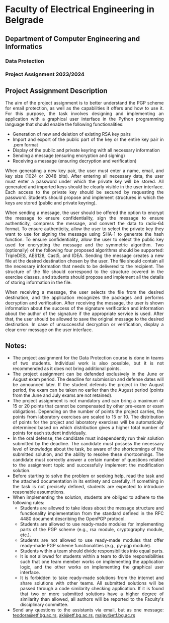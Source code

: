 # Faculty of Electrical Engineering in Belgrade
## Department of Computer Engineering and Informatics
### Data Protection
### Project Assignment 2023/2024

<div align="justify">

## Project Assignment Description
The aim of the project assignment is to better understand the PGP scheme for email protection, as well as the capabilities it offers and how to use it. For this purpose, the task involves designing and implementing an application with a graphical user interface in the Python programming language that should enable the following functionalities:
- Generation of new and deletion of existing RSA key pairs
- Import and export of the public part of the key or the entire key pair in .pem format
- Display of the public and private keyring with all necessary information
- Sending a message (ensuring encryption and signing)
- Receiving a message (ensuring decryption and verification)

When generating a new key pair, the user must enter a name, email, and key size (1024 or 2048 bits). After entering all necessary data, the user must enter a password under which the private key will be stored. All generated and imported keys should be clearly visible in the user interface. Each access to the private key should be secured by requesting the password. Students should propose and implement structures in which the keys are stored (public and private keyring).

When sending a message, the user should be offered the option to encrypt the message to ensure confidentiality, sign the message to ensure authenticity, compress the message, and convert the data to radix-64 format. To ensure authenticity, allow the user to select the private key they want to use for signing the message using SHA-1 to generate the hash function. To ensure confidentiality, allow the user to select the public key used for encrypting the message and the symmetric algorithm. Two (optionally) of the following four proposed algorithms should be supported: TripleDES, AES128, Cast5, and IDEA. Sending the message creates a new file at the desired destination chosen by the user. The file should contain all the necessary information that needs to be delivered to the recipient. The structure of the file should correspond to the structure covered in the exercise classes, and students should propose and implement all the details of storing information in the file.

When receiving a message, the user selects the file from the desired destination, and the application recognizes the packages and performs decryption and verification. After receiving the message, the user is shown information about the success of the signature verification and information about the author of the signature if the appropriate service is used. After that, the user should be allowed to save the original message to the desired destination. In case of unsuccessful decryption or verification, display a clear error message on the user interface.

## Notes:
- The project assignment for the Data Protection course is done in teams of two students. Individual work is also possible, but it is not recommended as it does not bring additional points.
- The project assignment can be defended exclusively in the June or August exam period. The deadline for submission and defense dates will be announced later. If the student defends the project in the August period, the exam can be taken no earlier than the August period (points from the June and July exams are not retained).
- The project assignment is not mandatory and can bring a maximum of 15 or 20 points that cannot be compensated by other pre-exam or exam obligations. Depending on the number of points the project carries, the points from laboratory exercises are scaled to 15 or 10. The distribution of points for the project and laboratory exercises will be automatically determined based on which distribution gives a higher total number of points for each student individually.
- In the oral defense, the candidate must independently run their solution submitted by the deadline. The candidate must possess the necessary level of knowledge about the task, be aware of the shortcomings of the submitted solution, and the ability to resolve these shortcomings. The candidate must correctly answer a certain number of questions related to the assignment topic and successfully implement the modification solution.
- Before starting to solve the problem or seeking help, read the task and the attached documentation in its entirety and carefully. If something in the task is not precisely defined, students are expected to introduce reasonable assumptions.
- When implementing the solution, students are obliged to adhere to the following rules:
  - Students are allowed to take ideas about the message structure and functionality implementation from the standard defined in the RFC 4480 document describing the OpenPGP protocol.
  - Students are allowed to use ready-made modules for implementing parts of the PGP scheme (e.g., rsa module, cryptography module, etc.).
  - Students are not allowed to use ready-made modules that offer ready-made PGP scheme functionalities (e.g., py-pgp module).
  - Students within a team should divide responsibilities into equal parts.
  - It is not allowed for students within a team to divide responsibilities such that one team member works on implementing the application logic, and the other works on implementing the graphical user interface.
  - It is forbidden to take ready-made solutions from the internet and share solutions with other teams. All submitted solutions will be passed through a code similarity checking application. If it is found that two or more submitted solutions have a higher degree of similarity than allowed, all authors will be reported to the Faculty's disciplinary committee.
- Send any questions to the assistants via email, but as one message: teodora@etf.bg.ac.rs, aki@etf.bg.ac.rs, majav@etf.bg.ac.rs

</div>